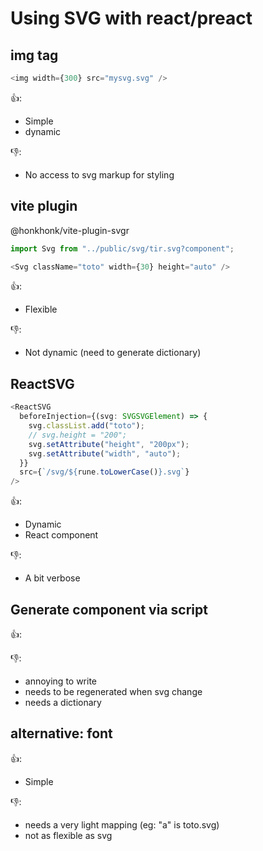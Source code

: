 # Using SVG with react/preact

## img tag

```typescript jsx
<img width={300} src="mysvg.svg" />
```

👍: 
- Simple 
- dynamic 

👎:
- No access to svg markup for styling

## vite plugin

@honkhonk/vite-plugin-svgr

```typescript jsx
import Svg from "../public/svg/tir.svg?component";

<Svg className="toto" width={30} height="auto" />
```

👍:
- Flexible

👎:
- Not dynamic (need to generate dictionary)

## ReactSVG

```typescript jsx
<ReactSVG
  beforeInjection={(svg: SVGSVGElement) => {
    svg.classList.add("toto");
    // svg.height = "200";
    svg.setAttribute("height", "200px");
    svg.setAttribute("width", "auto");
  }}
  src={`/svg/${rune.toLowerCase()}.svg`}
/>
```

👍:
- Dynamic
- React component

👎:
- A bit verbose

## Generate component via script

👍:

👎:
- annoying to write
- needs to be regenerated when svg change
- needs a dictionary

## alternative: font

👍:
- Simple

👎:
- needs a very light mapping (eg: "a" is toto.svg)
- not as flexible as svg
